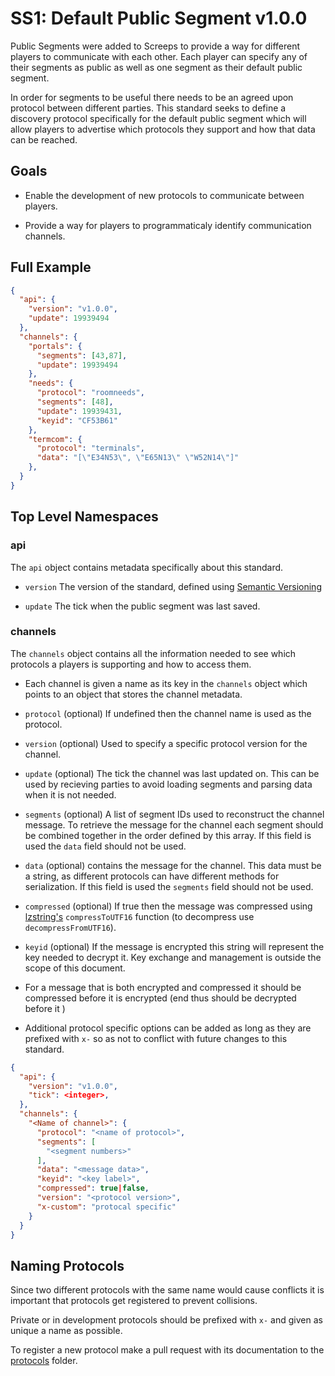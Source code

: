 # SS1: Default Public Segment v1.0.0

Public Segments were added to Screeps to provide a way for different players to communicate with each other. Each player can specify any of their segments as public as well as one segment as their default public segment.

In order for segments to be useful there needs to be an agreed upon protocol between different parties. This standard seeks to define a discovery protocol specifically for the default public segment which will allow players to advertise which protocols they support and how that data can be reached.


## Goals

* Enable the development of new protocols to communicate between players.

* Provide a way for players to programmaticaly identify communication channels.


## Full Example

```json
{
  "api": {
    "version": "v1.0.0",
    "update": 19939494
  },
  "channels": {
    "portals": {
      "segments": [43,87],
      "update": 19939494
    },
    "needs": {
      "protocol": "roomneeds",
      "segments": [48],
      "update": 19939431,
      "keyid": "CF53B61"
    },
    "termcom": {
      "protocol": "terminals",
      "data": "[\"E34N53\", \"E65N13\" \"W52N14\"]"
    },
  }
}
```

## Top Level Namespaces

### api

The `api` object contains metadata specifically about this standard.

* `version` The version of the standard, defined using [Semantic Versioning](http://semver.org/)

* `update` The tick when the public segment was last saved.


### channels

The `channels` object contains all the information needed to see which protocols a players is supporting and how to access them.

* Each channel is given a name as its key in the `channels` object which points to an object that stores the channel metadata.

* `protocol` (optional) If undefined then the channel name is used as the protocol.

* `version` (optional) Used to specify a specific protocol version for the channel.

* `update` (optional) The tick the channel was last updated on. This can be used by recieving parties to avoid loading segments and parsing data when it is not needed.

* `segments` (optional) A list of segment IDs used to reconstruct the channel message. To retrieve the message for the channel each segment should be combined together in the order defined by this array. If this field is used the `data` field should not be used.

* `data` (optional) contains the message for the channel. This data must be a string, as different protocols can have different methods for serialization. If this field is used the `segments` field should not be used.

* `compressed` (optional) If true then the message was compressed using [lzstring's](https://github.com/pieroxy/lz-string) `compressToUTF16` function (to decompress use `decompressFromUTF16`).

* `keyid` (optional) If the message is encrypted this string will represent the key needed to decrypt it. Key exchange and management is outside the scope of this document.

* For a message that is both encrypted and compressed it should be compressed before it is encrypted (end thus should be decrypted before it )

* Additional protocol specific options can be added as long as they are prefixed with `x-` so as not to conflict with future changes to this standard.

```json
{
  "api": {
    "version": "v1.0.0",
    "tick": <integer>,
  },
  "channels": {
    "<Name of channel>": {
      "protocol": "<name of protocol>",
      "segments": [
        "<segment numbers>"
      ],
      "data": "<message data>",
      "keyid": "<key label>",
      "compressed": true|false,
      "version": "<protocol version>",
      "x-custom": "protocal specific"
    }
  }
}
```


## Naming Protocols

Since two different protocols with the same name would cause conflicts it is important that protocols get registered to prevent collisions.

Private or in development protocols should be prefixed with `x-` and given as unique a name as possible.

To register a new protocol make a pull request with its documentation to the [protocols](./protocols) folder.
